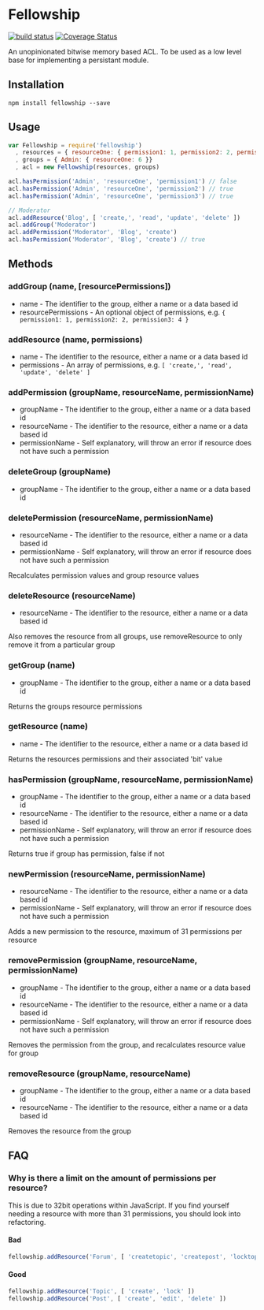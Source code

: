# Fellowship

[![build status](https://secure.travis-ci.org/confuser/node-fellowship.png)](http://travis-ci.org/confuser/node-fellowship)
[![Coverage Status](https://coveralls.io/repos/confuser/node-fellowship/badge.png?branch=master)](https://coveralls.io/r/confuser/node-fellowship?branch=master)


An unopinionated bitwise memory based ACL. To be used as a low level base for implementing a persistant module.

## Installation

```
npm install fellowship --save
```

## Usage
```js
var Fellowship = require('fellowship')
  , resources = { resourceOne: { permission1: 1, permission2: 2, permission3: 4 }  }
  , groups = { Admin: { resourceOne: 6 }}
  , acl = new Fellowship(resources, groups)

acl.hasPermission('Admin', 'resourceOne', 'permission1') // false
acl.hasPermission('Admin', 'resourceOne', 'permission2') // true
acl.hasPermission('Admin', 'resourceOne', 'permission3') // true

// Moderator
acl.addResource('Blog', [ 'create,', 'read', 'update', 'delete' ])
acl.addGroup('Moderator')
acl.addPermission('Moderator', 'Blog', 'create')
acl.hasPermission('Moderator', 'Blog', 'create') // true
```

## Methods
### addGroup (name, [resourcePermissions])
* name - The identifier to the group, either a name or a data based id
* resourcePermissions - An optional object of permissions, e.g. `{ permission1: 1, permission2: 2, permission3: 4 }`

### addResource (name, permissions)
* name - The identifier to the resource, either a name or a data based id
* permissions - An array of permissions, e.g. `[ 'create,', 'read', 'update', 'delete' ]`

### addPermission (groupName, resourceName, permissionName)
* groupName - The identifier to the group, either a name or a data based id
* resourceName - The identifier to the resource, either a name or a data based id
* permissionName - Self explanatory, will throw an error if resource does not have such a permission

### deleteGroup (groupName)
* groupName - The identifier to the group, either a name or a data based id

### deletePermission (resourceName, permissionName)
* resourceName - The identifier to the resource, either a name or a data based id
* permissionName - Self explanatory, will throw an error if resource does not have such a permission

Recalculates permission values and group resource values

### deleteResource (resourceName)
* resourceName - The identifier to the resource, either a name or a data based id

Also removes the resource from all groups, use removeResource to only remove it from a particular group

### getGroup (name)
* groupName - The identifier to the group, either a name or a data based id

Returns the groups resource permissions

### getResource (name)
* name - The identifier to the resource, either a name or a data based id

Returns the resources permissions and their associated 'bit' value

### hasPermission (groupName, resourceName, permissionName)
* groupName - The identifier to the group, either a name or a data based id
* resourceName - The identifier to the resource, either a name or a data based id
* permissionName - Self explanatory, will throw an error if resource does not have such a permission

Returns true if group has permission, false if not

### newPermission (resourceName, permissionName)
* resourceName - The identifier to the resource, either a name or a data based id
* permissionName - Self explanatory, will throw an error if resource does not have such a permission

Adds a new permission to the resource, maximum of 31 permissions per resource

### removePermission (groupName, resourceName, permissionName)
* groupName - The identifier to the group, either a name or a data based id
* resourceName - The identifier to the resource, either a name or a data based id
* permissionName - Self explanatory, will throw an error if resource does not have such a permission

Removes the permission from the group, and recalculates resource value for group

### removeResource (groupName, resourceName)
* groupName - The identifier to the group, either a name or a data based id
* resourceName - The identifier to the resource, either a name or a data based id

Removes the resource from the group

## FAQ
### Why is there a limit on the amount of permissions per resource?
This is due to 32bit operations within JavaScript. If you find yourself needing a resource with more than 31 permissions, you should look into refactoring.

#### Bad
```js
fellowship.addResource('Forum', [ 'createtopic', 'createpost', 'locktopic' ])
```

#### Good
```js
fellowship.addResource('Topic', [ 'create', 'lock' ])
fellowship.addResource('Post', [ 'create', 'edit', 'delete' ])
```
